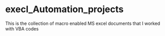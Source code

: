 # execl_Automation_projects
This is the collection of macro enabled MS excel documents that I worked with VBA codes
